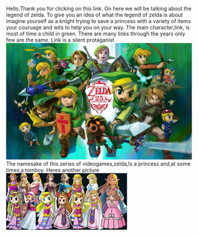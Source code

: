 Hello,Thank you for clicking on this link. On here we will be talking about the legend of zelda.
To give you an idea of what the legend of zelda is about imagine yourself as a knight trying to save a princess with a variety of items your couruage and wits to help you on your way.
The main character,link, is most of time a child in green. There are many links through the years only few are the same. Link is a silent protaganist
<img src="ZOI">
 The namesake of this series of videogames,zelda,Is a princess and,at some times,a tomboy. Heres another picture
 <img src="NOI">
